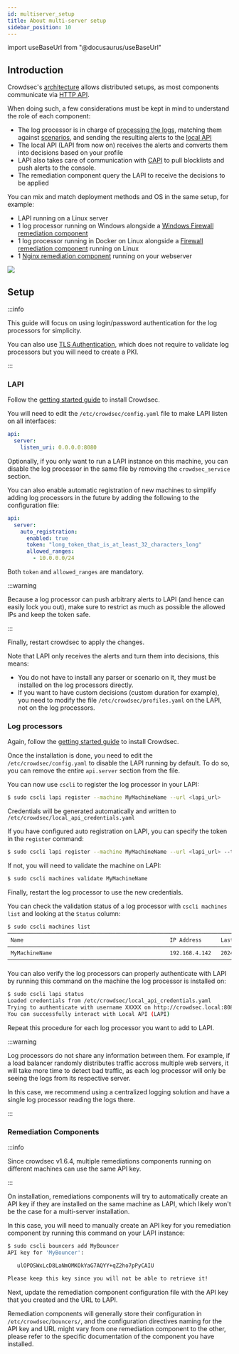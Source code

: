 ```yaml
---
id: multiserver_setup
title: About multi-server setup
sidebar_position: 10
---
```


import useBaseUrl from "@docusaurus/useBaseUrl"

## Introduction

Crowdsec's [architecture](/docs/next/intro#architecture) allows distributed setups, as most components communicate via [HTTP API](/docs/next/local_api/intro).

When doing such, a few considerations must be kept in mind to understand the role of each component:
 - The log processor is in charge of [processing the logs](/docs/next/log_processor/parsers/intro), matching them against [scenarios](/docs/next/log_processor/scenarios/intro), and sending the resulting alerts to the [local API](/docs/next/local_api/intro)
 - The local API (LAPI from now on) receives the alerts and converts them into decisions based on your profile
 - LAPI also takes care of communication with [CAPI](/docs/next/central_api/intro) to pull blocklists and push alerts to the console.
 - The remediation component query the LAPI to receive the decisions to be applied

 You can mix and match deployment methods and OS in the same setup, for example:
  - LAPI running on a Linux server
  - 1 log processor running on Windows alongside a [Windows Firewall remediation component](/u/bouncers/windows_firewall)
  - 1 log processor running in Docker on Linux alongside a [Firewall remediation component](/u/bouncers/firewall) running on Linux
  - 1 [Nginx remediation component](/u/bouncers/nginx) running on your webserver

<div style={{ display: "flex" }}>
    <div style={{ textAlign: "center", flex: "1" }}>
        <img src={useBaseUrl("/img/distributed_SE_setup.svg")}></img>
    </div>
</div>

## Setup

:::info

This guide will focus on using login/password authentication for the log processors for simplicity.

You can also use [TLS Authentication](/docs/next/local_api/tls_auth), which does not require to validate log processors but you will need to create a PKI.

:::

### LAPI

Follow the [getting started guide](/u/getting_started/installation/linux) to install Crowdsec.

You will need to edit the `/etc/crowdsec/config.yaml` file to make LAPI listen on all interfaces:
```yaml
api:
  server:
    listen_uri: 0.0.0.0:8080
```

Optionally, if you only want to run a LAPI instance on this machine, you can disable the log processor in the same file by removing the `crowdsec_service` section.

You can also enable automatic registration of new machines to simplify adding log processors in the future by adding the following to the configuration file:

```yaml
api:
  server:
    auto_registration:
      enabled: true
      token: "long_token_that_is_at_least_32_characters_long"
      allowed_ranges:
        - 10.0.0.0/24
```

Both `token` and `allowed_ranges` are mandatory.

:::warning

Because a log processor can push arbitrary alerts to LAPI (and hence can easily lock you out), make sure to restrict as much as possible the allowed IPs and keep the token safe.

:::

Finally, restart crowdsec to apply the changes.

Note that LAPI only receives the alerts and turn them into decisions, this means:
 - You do not have to install any parser or scenario on it, they must be installed on the log processors directly.
 - If you want to have custom decisions (custom duration for example), you need to modify the file `/etc/crowdsec/profiles.yaml` on the LAPI, not on the log processors.

### Log processors

Again, follow the [getting started guide](/u/getting_started/installation/linux) to install Crowdsec.

Once the installation is done, you need to edit the `/etc/crowdsec/config.yaml` to disable the LAPI running by default.
To do so, you can remove the entire `api.server` section from the file.

You can now use `cscli` to register the log processor in your LAPI:

```bash
$ sudo cscli lapi register --machine MyMachineName --url <lapi_url>
```

Credentials will be generated automatically and written to `/etc/crowdsec/local_api_credentials.yaml`

If you have configured auto registration on LAPI, you can specify the token in the `register` command:

```bash
$ sudo cscli lapi register --machine MyMachineName --url <lapi_url> --token long_token_that_is_at_least_32_characters_long
```

If not, you will need to validate the machine on LAPI:
```bash
$ sudo cscli machines validate MyMachineName
```

Finally, restart the log processor to use the new credentials.

You can check the validation status of a log processor with `cscli machines list` and looking at the `Status` column:

```bash
$ sudo cscli machines list
───────────────────────────────────────────────────────────────────────────────────────────────────────────────────────────────────────────────────────────────────────────────────────────────────────────
 Name                                              IP Address      Last Update           Status  Version                                           OS                            Auth Type  Last Heartbeat 
───────────────────────────────────────────────────────────────────────────────────────────────────────────────────────────────────────────────────────────────────────────────────────────────────────────
 MyMachineName                                     192.168.4.142   2024-11-22T14:20:28Z  ✔️      v1.6.4-debian-pragmatic-amd64-523164f6-linux      Ubuntu/24.04                  password   33s                 
───────────────────────────────────────────────────────────────────────────────────────────────────────────────────────────────────────────────────────────────────────────────────────────────────────────
```

You can also verify the log processors can properly authenticate with LAPI by running this command on the machine the log processor is installed on:
```bash
$ sudo cscli lapi status
Loaded credentials from /etc/crowdsec/local_api_credentials.yaml
Trying to authenticate with username XXXXX on http://crowdsec.local:8080/
You can successfully interact with Local API (LAPI)
```

Repeat this procedure for each log processor you want to add to LAPI.

:::warning

Log processors do not share any information between them.
For example, if a load balancer randomly distributes traffic accross multiple web servers, it will take more time to detect bad traffic, as each log processor will only be seeing the logs from its respective server.

In this case, we recommend using a centralized logging solution and have a single log processor reading the logs there.

:::

### Remediation Components

:::info

Since crowdsec v1.6.4, multiple remediations components running on different machines can use the same API key.

:::

On installation, remediations components will try to automatically create an API key if they are installed on the same machine as LAPI, which likely won't be the case for a multi-server installation.

In this case, you will need to manually create an API key for you remediation component by running this command on your LAPI instance:

```bash
$ sudo cscli bouncers add MyBouncer
API key for 'MyBouncer':

   ulOPOSWxLcD8LaNmOMKOkYaG7AQYY+qZ2ho7pPyCAIU

Please keep this key since you will not be able to retrieve it!
```

Next, update the remediation component configuration file with the API key that you created and the URL to LAPI.

Remediation components will generally store their configuration in `/etc/crowdsec/bouncers/`, and the configuration directives naming for the API key and URL might vary from one remediation component to the other, please refer to the specific documentation of the component you have installed.